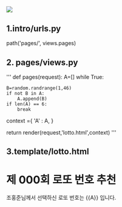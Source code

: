 ## ![](C:\Users\saffy\ssafy8\hws\Django\0830\lotto.PNG)



## 1.intro/urls.py

path('pages/', views.pages)

## 2. pages/views.py

'''
def pages(request):
A=[]
while True:

    B=random.randrange(1,46)
    if not B in A:
        A.append(B)
    if len(A) == 6:
        break

context ={
   'A' : A,
   }

return render(request,'lotto.html',context)
'''

## 3.template/lotto.html

<body>
    <h1>제 000회 로또 번호 추천</h1>
    <p>조홍준님께서 선택하신 로또 번호는 {{A}} 입니다. </p>
</body>
